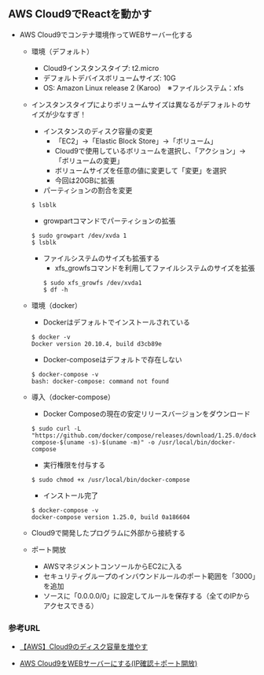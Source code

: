 ## AWS Cloud9でReactを動かす

- AWS Cloud9でコンテナ環境作ってWEBサーバー化する
    - 環境（デフォルト）
        - Cloud9インスタンスタイプ: t2.micro
        - デフォルトデバイスボリュームサイズ: 10G
        - OS: Amazon Linux release 2 (Karoo)　※ファイルシステム：xfs
    - インスタンスタイプによりボリュームサイズは異なるがデフォルトのサイズが少なすぎ！
        - インスタンスのディスク容量の変更
            - 「EC2」→「Elastic Block Store」→「ボリューム」
            - Cloud9で使用しているボリュームを選択し、「アクション」→「ボリュームの変更」
            - ボリュームサイズを任意の値に変更して「変更」を選択
            - 今回は20GBに拡張
        - パーティションの割合を変更
        ```
        $ lsblk
        ```
        - growpartコマンドでパーティションの拡張
        ```
        $ sudo growpart /dev/xvda 1
        $ lsblk
        ```
        - ファイルシステムのサイズも拡張する
            - xfs_growfsコマンドを利用してファイルシステムのサイズを拡張
            ```
            $ sudo xfs_growfs /dev/xvda1
            $ df -h
            ```
    - 環境（docker）
        - Dockerはデフォルトでインストールされている
        ```
        $ docker -v
        Docker version 20.10.4, build d3cb89e
        ```
        - Docker-composeはデフォルトで存在しない
        ```
        $ docker-compose -v
        bash: docker-compose: command not found
        ```
    - 導入（docker-compose）
        - Docker Composeの現在の安定リリースバージョンをダウンロード
        ```
        $ sudo curl -L "https://github.com/docker/compose/releases/download/1.25.0/docker-compose-$(uname -s)-$(uname -m)" -o /usr/local/bin/docker-compose
        ```
        - 実行権限を付与する
        ```
        $ sudo chmod +x /usr/local/bin/docker-compose
        ```
        - インストール完了
        ```
        $ docker-compose -v
        docker-compose version 1.25.0, build 0a186604
        ```






    - Cloud9で開発したプログラムに外部から接続する
    - ポート開放
        - AWSマネジメントコンソールからEC2に入る
        - セキュリティグループのインバウンドルールのポート範囲を「3000」を追加
        - ソースに「0.0.0.0/0」に設定してルールを保存する（全てのIPからアクセスできる）

### 参考URL
- [【AWS】Cloud9のディスク容量を増やす](https://ri-dream.net/blog/aws/aws-cloud9-volume-change "【AWS】Cloud9のディスク容量を増やす")

- [AWS Cloud9をWEBサーバーにする(IP確認＋ポート開放)](https://www.ultra-noob.com/blog/2020/2020-05-25-AWS_Cloud9%E3%82%92WEB%E3%82%B5%E3%83%BC%E3%83%90%E3%83%BC%E3%81%AB%E3%81%99%E3%82%8B(IP%E7%A2%BA%E8%AA%8D%EF%BC%8B%E3%83%9D%E3%83%BC%E3%83%88%E9%96%8B%E6%94%BE)/ "AWS Cloud9をWEBサーバーにする(IP確認＋ポート開放)")
